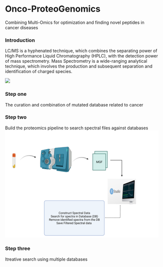 # Onco-ProteoGenomics
Combining Multi-Omics for optimization and finding novel peptides in cancer diseases 

### Introduction 
LC/MS is a hyphenated technique, which combines the separating power of High Performance Liquid Chromatography (HPLC), with the detection power of mass spectrometry. Mass Spectrometry is a wide-ranging analytical technique, which involves the production and subsequent separation and identification of charged species.

![](https://www.researchgate.net/profile/Lorenzo-Vega-Montoto/publication/224888545/figure/fig1/AS:667214780841997@1536087808692/The-workflow-of-shotgun-proteomics.png)

### Step one 
The curation and combination of mutated database related to cancer 

### Step two 
Build the proteomics pipeline to search spectral files against databases 
![](https://raw.githubusercontent.com/MohmedSoudy/Onco-ProteoGenomics/main/Pipeline.png)

### Step three 
Itreative search using multiple databases 

